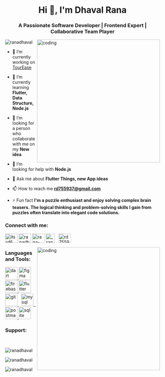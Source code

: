 <h1 align="center">Hi 👋, I'm Dhaval Rana</h1>
<h3 align="center">A Passionate Software Developer | Frontend Expert | Collaborative Team Player </h3>

<img align="right" alt="coding" width="400" src="https://user-images.githubusercontent.com/55389276/140866485-8fb1c876-9a8f-4d6a-98dc-08c4981eaf70.gif">


<p align="left"> <img src="https://komarev.com/ghpvc/?username=ranadhaval&label=Profile%20views&color=0e75b6&style=flat" alt="ranadhaval" /> </p>

- 🔭 I’m currently working on [TourEase](https://github.com/ranadhaval/TourEase)

- 🌱 I’m currently learning **Flutter, Data Structure, Node.js**

- 👯 I’m looking for a person who collaborate with me on my **New idea**

- 🤝 I’m looking for help with **Node.js**

- 💬 Ask me about **Flutter Things, new App ideas**

- 📫 How to reach me **rd755937@gmail.com**

- ⚡ Fun fact **I'm a puzzle enthusiast and enjoy solving complex brain teasers. The logical thinking and problem-solving skills I gain from puzzles often translate into elegant code solutions.**

<h3 align="left">Connect with me:</h3>
<p align="left">
<a href="https://twitter.com/itsrd6" target="blank"><img align="center" src="https://upload.wikimedia.org/wikipedia/commons/6/6f/Logo_of_Twitter.svg" alt="itsrd6" height="30" width="40" /></a>
<a href="https://linkedin.com/in/ranadhaval" target="blank"><img align="center" src="https://upload.wikimedia.org/wikipedia/commons/8/81/LinkedIn_icon.svg" alt="ranadhaval" height="30" width="40" /></a>
<a href="https://stackoverflow.com/users/15655928/rana-dhaval" target="blank"><img align="center" src="https://upload.wikimedia.org/wikipedia/commons/e/ef/Stack_Overflow_icon.svg" alt="rana-dhaval" height="30" width="40" /></a>
<a href="https://instagram.com/_ranadhaval" target="blank"><img align="center" src="https://upload.wikimedia.org/wikipedia/commons/e/e7/Instagram_logo_2016.svg" alt="_ranadhaval" height="30" width="30" /></a>
  &nbsp;
<a href="https://www.hackerrank.com/rd755937" target="blank"><img align="center" src="https://cdn4.iconfinder.com/data/icons/logos-and-brands/512/160_Hackerrank_logo_logos-512.png" alt="rd755937" height="30" width="40" /></a>
</p>
<img align="right" alt="coding" width="400" src="https://media.giphy.com/media/qgQUggAC3Pfv687qPC/giphy.gif">
<h3 align="left">Languages and Tools:</h3>
<p align="left"> <a href="https://dart.dev" target="_blank" rel="noreferrer"> <img src="https://www.vectorlogo.zone/logos/dartlang/dartlang-icon.svg" alt="dart" width="40" height="40"/> </a> <a href="https://www.figma.com/" target="_blank" rel="noreferrer"> <img src="https://www.vectorlogo.zone/logos/figma/figma-icon.svg" alt="figma" width="40" height="40"/> </a> <a href="https://firebase.google.com/" target="_blank" rel="noreferrer"> <img src="https://www.vectorlogo.zone/logos/firebase/firebase-icon.svg" alt="firebase" width="40" height="40"/> </a> <a href="https://flutter.dev" target="_blank" rel="noreferrer"> <img src="https://www.vectorlogo.zone/logos/flutterio/flutterio-icon.svg" alt="flutter" width="40" height="40"/> </a> <a href="https://git-scm.com/" target="_blank" rel="noreferrer"> <img src="https://www.vectorlogo.zone/logos/git-scm/git-scm-icon.svg" alt="git" width="40" height="40"/> </a> &nbsp; <a href="https://www.mysql.com/" target="_blank" rel="noreferrer"> <img src="https://upload.wikimedia.org/wikipedia/commons/0/0a/MySQL_textlogo.svg" alt="mysql" width="40" height="40"/> &nbsp; </a> <a href="https://postman.com" target="_blank" rel="noreferrer"> <img src="https://www.vectorlogo.zone/logos/getpostman/getpostman-icon.svg" alt="postman" width="40" height="40"/> </a> <a href="https://www.sqlite.org/" target="_blank" rel="noreferrer"> <img src="https://www.vectorlogo.zone/logos/sqlite/sqlite-icon.svg" alt="sqlite" width="40" height="40"/> </a> </p>

<h3 align="left">Support:</h3>





</br>



<p>  <img align="center" src="https://github-readme-stats.vercel.app/api/top-langs?username=ranadhaval&show_icons=true&locale=en&layout=compact" alt="ranadhaval" /></p>
<p><img align="center" src="https://github-readme-stats.vercel.app/api?username=ranadhaval&show_icons=true&locale=en" alt="ranadhaval" /></p>  


<p><img align="center" src="https://github-readme-streak-stats.herokuapp.com/?user=ranadhaval&" alt="ranadhaval" /></p>
